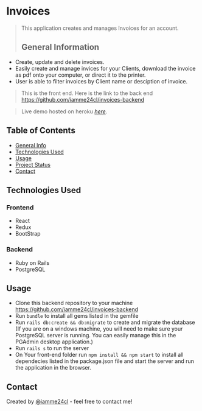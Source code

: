 # Invoices
> This application creates and manages Invoices for an account.
> ## General Information
- Create, update and delete invoices.
- Easily create and manage invices for your Clients, download the invoice as pdf onto your computer, or direct it to the printer.
- User is able to filter invoices by Client name or desciption of invoice.

> This is the front end. Here is the link to the back end https://github.com/iamme24cl/invoices-backend

> Live demo hosted on heroku [_here_](https://my-invoices.netlify.app/). 

## Table of Contents
* [General Info](#general-information)
* [Technologies Used](#technologies-used)
* [Usage](#usage)
* [Project Status](#project-status)
* [Contact](#contact)


## Technologies Used
### Frontend
* React
* Redux
* BootStrap
### Backend 
* Ruby on Rails
* PostgreSQL


## Usage
* Clone this backend repository to your machine  https://github.com/iamme24cl/invoices-backend
* Run `bundle` to install all gems listed in the gemfile
* Run `rails db:create && db:migrate` to create and migrate the database (If you are on a windows machine, you will need to make sure your PostgreSQL server is running. You can easily manage this in the PGAdmin desktop application.)
* Run `rails s` to run the server
* On Your front-end folder run `npm install && npm start` to install all dependecies listed in the package.json file and start the server and run the application in the browser.


## Contact
Created by [@iamme24cl](https://github.com/iamme24cl) - feel free to contact me!


